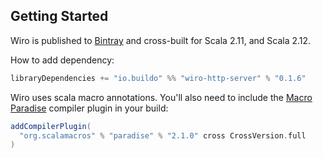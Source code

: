 ## Getting Started

Wiro is published to [Bintray](https://bintray.com/buildo/maven/wiro-http-server) and cross-built for Scala 2.11, and Scala 2.12.

How to add dependency:

```scala
libraryDependencies += "io.buildo" %% "wiro-http-server" % "0.1.6"
```

Wiro uses scala macro annotations.  You'll also need to include the [Macro Paradise](http://docs.scala-lang.org/overviews/macros/paradise.html) compiler plugin in your build:

```scala
addCompilerPlugin(
  "org.scalamacros" % "paradise" % "2.1.0" cross CrossVersion.full
)
```
